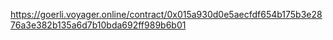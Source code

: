 https://goerli.voyager.online/contract/0x015a930d0e5aecfdf654b175b3e2876a3e382b135a6d7b10bda692ff989b6b01
